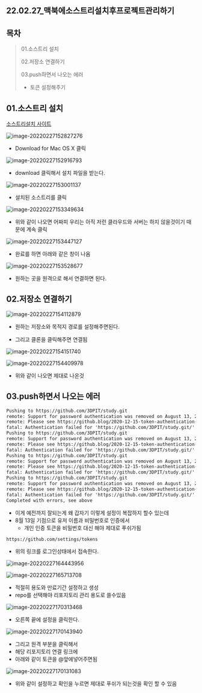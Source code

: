 ## 22.02.27_맥북에소스트리설치후프로젝트관리하기

## 목차 

> 01.소스트리 설치
>
> 02.저장소 연결하기
>
> 03.push하면서 나오는 에러
>
> - 토큰 설정해주기

## 01.소스트리 설치

[소스트리설치 사이트](https://www.sourcetreeapp.com/)

![image-20220227152827276](22.02.07_맥북에소스트리설치후프로젝트관리.assets/image-20220227152827276.png)

- Download for Mac OS X 클릭

![image-20220227152916793](22.02.07_맥북에소스트리설치후프로젝트관리.assets/image-20220227152916793.png)

- download 클릭해서 설치 파일을 받는다.

![image-20220227153001137](22.02.07_맥북에소스트리설치후프로젝트관리.assets/image-20220227153001137.png)

- 설치된 소스트리를 클릭

![image-20220227153349634](22.02.07_맥북에소스트리설치후프로젝트관리.assets/image-20220227153349634.png)

- 위와 같이 나오면 어짜피 우리는 아직 저런 클라우드와 서버는 하지 않을것이기 때문에 계속 클릭

![image-20220227153447127](22.02.07_맥북에소스트리설치후프로젝트관리.assets/image-20220227153447127.png)

- 완료를 하면 아래와 같은 창이 나옴

![image-20220227153528677](22.02.07_맥북에소스트리설치후프로젝트관리.assets/image-20220227153528677.png)

- 원하는 곳을 원격으로 해서 연결하면 된다.

## 02.저장소 연결하기

![image-20220227154112879](22.02.07_맥북에소스트리설치후프로젝트관리.assets/image-20220227154112879.png)

- 원하는 저장소와 목적지 경로를 설정해주면된다.

- 그리고 클론을 클릭해주면 연결됨

![image-20220227154151740](22.02.07_맥북에소스트리설치후프로젝트관리.assets/image-20220227154151740.png)

![image-20220227154409978](22.02.07_맥북에소스트리설치후프로젝트관리.assets/image-20220227154409978.png)

- 위와 같이 나오면 제대로 나온것

## 03.push하면서 나오는 에러

```markdown
Pushing to https://github.com/3DPIT/study.git
remote: Support for password authentication was removed on August 13, 2021. Please use a personal access token instead.
remote: Please see https://github.blog/2020-12-15-token-authentication-requirements-for-git-operations/ for more information.
fatal: Authentication failed for 'https://github.com/3DPIT/study.git/'
Pushing to https://github.com/3DPIT/study.git
remote: Support for password authentication was removed on August 13, 2021. Please use a personal access token instead.
remote: Please see https://github.blog/2020-12-15-token-authentication-requirements-for-git-operations/ for more information.
fatal: Authentication failed for 'https://github.com/3DPIT/study.git/'
Pushing to https://github.com/3DPIT/study.git
remote: Support for password authentication was removed on August 13, 2021. Please use a personal access token instead.
remote: Please see https://github.blog/2020-12-15-token-authentication-requirements-for-git-operations/ for more information.
fatal: Authentication failed for 'https://github.com/3DPIT/study.git/'
Pushing to https://github.com/3DPIT/study.git
remote: Support for password authentication was removed on August 13, 2021. Please use a personal access token instead.
remote: Please see https://github.blog/2020-12-15-token-authentication-requirements-for-git-operations/ for more information.
fatal: Authentication failed for 'https://github.com/3DPIT/study.git/'
Completed with errors, see above
```

- 이게 예전까지 잘되는게 왜 갑자기 이렇게 설정이 복잡하지 할수 있는데
- 8월 13일 기점으로 유저 이름과 비밀번호로 인증에서
  - 개인 인증 토큰을 비밀번호 대신 해야 제대로 푸쉬가됨

```markdown
https://github.com/settings/tokens
```

- 위의 링크를 로그인상태에서 접속한다.

![image-20220227164443956](22.02.07_맥북에소스트리설치후프로젝트관리.assets/image-20220227164443956.png)

![image-20220227165713708](22.02.07_맥북에소스트리설치후프로젝트관리.assets/image-20220227165713708.png)

- 적절히 용도와 만료기간 설정하고 생성
- repo를 선택해야 리포지토리 관리 용도로 쓸수있음

![image-20220227170313468](22.02.07_맥북에소스트리설치후프로젝트관리.assets/image-20220227170313468.png)

- 오른쪽 끝에 설정을 클릭한다.

![image-20220227170143940](22.02.07_맥북에소스트리설치후프로젝트관리.assets/image-20220227170143940.png)

- 그리고 원격 부분을 클릭해서
- 해당 리포지토리 연결 링크에 
- 아래와 같이 토큰을 @앞에넣어주면됨

![image-20220227170131083](22.02.07_맥북에소스트리설치후프로젝트관리.assets/image-20220227170131083.png)

- 위와 같이 설정하고 확인을 누르면 제대로 푸쉬가 되는것을 확인 할 수 있음







